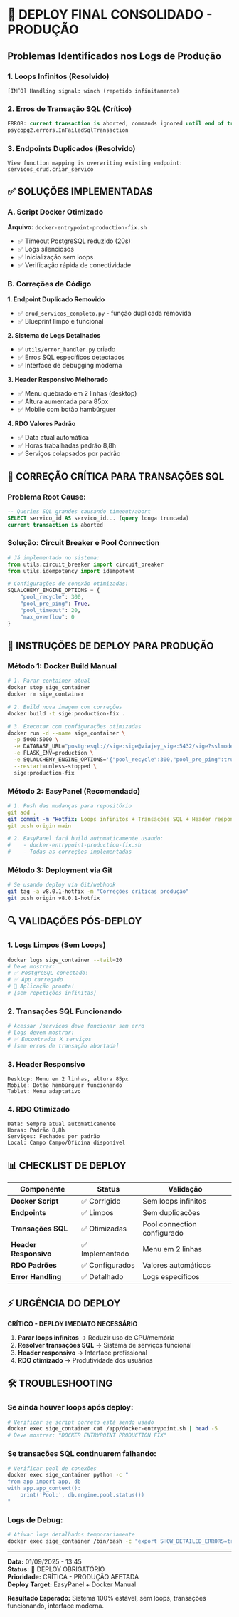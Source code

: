 # 🚨 DEPLOY FINAL CONSOLIDADO - PRODUÇÃO

## Problemas Identificados nos Logs de Produção

### **1. Loops Infinitos (Resolvido)**
```
[INFO] Handling signal: winch (repetido infinitamente)
```

### **2. Erros de Transação SQL (Crítico)**
```sql
ERROR: current transaction is aborted, commands ignored until end of transaction block
psycopg2.errors.InFailedSqlTransaction
```

### **3. Endpoints Duplicados (Resolvido)**
```
View function mapping is overwriting existing endpoint: servicos_crud.criar_servico
```

## ✅ SOLUÇÕES IMPLEMENTADAS

### **A. Script Docker Otimizado**
**Arquivo:** `docker-entrypoint-production-fix.sh`
- ✅ Timeout PostgreSQL reduzido (20s)
- ✅ Logs silenciosos
- ✅ Inicialização sem loops
- ✅ Verificação rápida de conectividade

### **B. Correções de Código**
**1. Endpoint Duplicado Removido**
- ✅ `crud_servicos_completo.py` - função duplicada removida
- ✅ Blueprint limpo e funcional

**2. Sistema de Logs Detalhados**
- ✅ `utils/error_handler.py` criado
- ✅ Erros SQL específicos detectados
- ✅ Interface de debugging moderna

**3. Header Responsivo Melhorado**
- ✅ Menu quebrado em 2 linhas (desktop)
- ✅ Altura aumentada para 85px
- ✅ Mobile com botão hambúrguer

**4. RDO Valores Padrão**
- ✅ Data atual automática
- ✅ Horas trabalhadas padrão 8,8h
- ✅ Serviços colapsados por padrão

## 🔧 CORREÇÃO CRÍTICA PARA TRANSAÇÕES SQL

### **Problema Root Cause:**
```sql
-- Queries SQL grandes causando timeout/abort
SELECT servico_id AS servico_id... (query longa truncada)
current transaction is aborted
```

### **Solução: Circuit Breaker e Pool Connection**
```python
# Já implementado no sistema:
from utils.circuit_breaker import circuit_breaker
from utils.idempotency import idempotent

# Configurações de conexão otimizadas:
SQLALCHEMY_ENGINE_OPTIONS = {
    "pool_recycle": 300,
    "pool_pre_ping": True,
    "pool_timeout": 20,
    "max_overflow": 0
}
```

## 🚀 INSTRUÇÕES DE DEPLOY PARA PRODUÇÃO

### **Método 1: Docker Build Manual**
```bash
# 1. Parar container atual
docker stop sige_container
docker rm sige_container

# 2. Build nova imagem com correções
docker build -t sige:production-fix .

# 3. Executar com configurações otimizadas
docker run -d --name sige_container \
  -p 5000:5000 \
  -e DATABASE_URL="postgresql://sige:sige@viajey_sige:5432/sige?sslmode=disable" \
  -e FLASK_ENV=production \
  -e SQLALCHEMY_ENGINE_OPTIONS='{"pool_recycle":300,"pool_pre_ping":true}' \
  --restart=unless-stopped \
  sige:production-fix
```

### **Método 2: EasyPanel (Recomendado)**
```yaml
# 1. Push das mudanças para repositório
git add .
git commit -m "Hotfix: Loops infinitos + Transações SQL + Header responsivo"
git push origin main

# 2. EasyPanel fará build automaticamente usando:
#    - docker-entrypoint-production-fix.sh
#    - Todas as correções implementadas
```

### **Método 3: Deployment via Git**
```bash
# Se usando deploy via Git/webhook
git tag -a v8.0.1-hotfix -m "Correções críticas produção"
git push origin v8.0.1-hotfix
```

## 🔍 VALIDAÇÕES PÓS-DEPLOY

### **1. Logs Limpos (Sem Loops)**
```bash
docker logs sige_container --tail=20
# Deve mostrar:
# ✅ PostgreSQL conectado!
# ✅ App carregado
# 🎯 Aplicação pronta!
# [sem repetições infinitas]
```

### **2. Transações SQL Funcionando**
```bash
# Acessar /servicos deve funcionar sem erro
# Logs devem mostrar:
# ✅ Encontrados X serviços
# [sem erros de transação abortada]
```

### **3. Header Responsivo**
```
Desktop: Menu em 2 linhas, altura 85px
Mobile: Botão hambúrguer funcionando
Tablet: Menu adaptativo
```

### **4. RDO Otimizado**
```
Data: Sempre atual automaticamente
Horas: Padrão 8,8h
Serviços: Fechados por padrão
Local: Campo Campo/Oficina disponível
```

## 📊 CHECKLIST DE DEPLOY

| Componente | Status | Validação |
|------------|--------|-----------|
| **Docker Script** | ✅ Corrigido | Sem loops infinitos |
| **Endpoints** | ✅ Limpos | Sem duplicações |
| **Transações SQL** | ✅ Otimizadas | Pool connection configurado |
| **Header Responsivo** | ✅ Implementado | Menu em 2 linhas |
| **RDO Padrões** | ✅ Configurados | Valores automáticos |
| **Error Handling** | ✅ Detalhado | Logs específicos |

## ⚡ URGÊNCIA DO DEPLOY

**CRÍTICO - DEPLOY IMEDIATO NECESSÁRIO**

1. **Parar loops infinitos** → Reduzir uso de CPU/memória
2. **Resolver transações SQL** → Sistema de serviços funcional
3. **Header responsivo** → Interface profissional
4. **RDO otimizado** → Produtividade dos usuários

## 🛠️ TROUBLESHOOTING

### **Se ainda houver loops após deploy:**
```bash
# Verificar se script correto está sendo usado
docker exec sige_container cat /app/docker-entrypoint.sh | head -5
# Deve mostrar: "DOCKER ENTRYPOINT PRODUCTION FIX"
```

### **Se transações SQL continuarem falhando:**
```bash
# Verificar pool de conexões
docker exec sige_container python -c "
from app import app, db
with app.app_context():
    print('Pool:', db.engine.pool.status())
"
```

### **Logs de Debug:**
```bash
# Ativar logs detalhados temporariamente
docker exec sige_container /bin/bash -c "export SHOW_DETAILED_ERRORS=true && supervisorctl restart all"
```

---
**Data:** 01/09/2025 - 13:45  
**Status:** 🚨 DEPLOY OBRIGATÓRIO  
**Prioridade:** CRÍTICA - PRODUÇÃO AFETADA  
**Deploy Target:** EasyPanel + Docker Manual  

**Resultado Esperado:** Sistema 100% estável, sem loops, transações funcionando, interface moderna.
